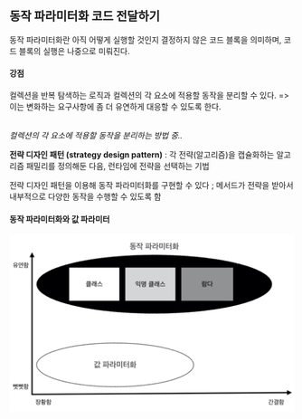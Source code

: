 ## 동작 파라미터화 코드 전달하기

동작 파라미터화란 아직 어떻게 실행할 것인지 결정하지 않은 코드 블록을 의미하며, 코드 블록의 실행은 나중으로 미뤄진다.

#### 강점

컬렉션을 반복 탐색하는 로직과 컬렉션의 각 요소에 적용할 동작을 분리할 수 있다.
=> 이는 변화하는 요구사항에 좀 더 유연하게 대응할 수 있도록 한다. 


\
*컬렉션의 각 요소에 적용할 동작을 분리하는 방법 중..* 

**전략 디자인 패턴 (strategy design pattern)**
: 각 전략(알고리즘)을 캡슐화하는 알고리즘 패밀리를 정의해둔 다음, 런타임에 전략을 선택하는 기법

전략 디자인 패턴을 이용해 동작 파라미터화를 구현할 수 있다 ; 메서드가 전략을 받아서 내부적으로 다양한 동작을 수행할 수 있도록 함 

#### 동작 파라미터화와 값 파라미터

![동작 파라미터화와 값 파라미터](./image/chapter02_behaviorParameter_valueParamter.jpeg)
